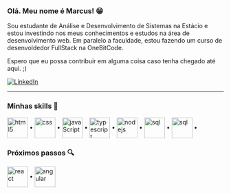 ### Olá. Meu nome é Marcus! 😁

Sou estudante de Análise e Desenvolvimento de Sistemas na Estácio e estou investindo nos meus conhecimentos e estudos na área de desenvolvimento web. Em paralelo a faculdade, estou fazendo um curso de desenvoldedor FullStack na OneBitCode.

Espero que eu possa contribuir em alguma coisa caso tenha chegado até aqui. ;)

[![LinkedIn](https://img.shields.io/badge/LinkedIn-0077B5?style=for-the-badge&logo=linkedin&logoColor=white)](https://www.linkedin.com/in/marcus-silva-soares/)
<hr>

### Minhas skills 🎯

<div style="display: inline-block">
  <img align="center" alt="html5" src="https://cdn.jsdelivr.net/gh/devicons/devicon@latest/icons/html5/html5-original-wordmark.svg" style="width: 3rem"> •
  <img align="center" alt="css" src="https://cdn.jsdelivr.net/gh/devicons/devicon@latest/icons/css3/css3-original-wordmark.svg" style="width: 3rem"> •
  <img align="center" alt="javaScript" src="https://cdn.jsdelivr.net/gh/devicons/devicon@latest/icons/javascript/javascript-original.svg" style="width: 3rem"> •
  <img align="center" alt="typescript" src="https://cdn.jsdelivr.net/gh/devicons/devicon@latest/icons/typescript/typescript-original.svg" style="width: 3rem"> •
  <img align="center" alt="nodejs" src="https://cdn.jsdelivr.net/gh/devicons/devicon@latest/icons/nodejs/nodejs-original-wordmark.svg" style="width: 3rem"> •
  <img align="center" alt="sql" src="https://cdn.jsdelivr.net/gh/devicons/devicon@latest/icons/azuresqldatabase/azuresqldatabase-original.svg" style="width: 3rem"> •
  <img align="center" alt="sql" src="https://cdn.jsdelivr.net/gh/devicons/devicon@latest/icons/postgresql/postgresql-original.svg" style="width: 3rem"> •

</div>

### Próximos passos 🔍

<div style="display: inline-block">
  <img align="center" alt="react" src="https://cdn.jsdelivr.net/gh/devicons/devicon@latest/icons/react/react-original-wordmark.svg" style="width: 3rem"> •
  <img align="center" alt="angular" src="https://cdn.jsdelivr.net/gh/devicons/devicon@latest/icons/angularjs/angularjs-original.svg" style="width: 3rem">
</div>
